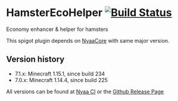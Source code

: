 # HamsterEcoHelper [![Build Status](https://ci.nyaacat.com/job/HamsterEcoHelper/badge/icon)](https://ci.nyaacat.com/job/HamsterEcoHelper/)

Economy enhancer &amp; helper for hamsters

This spigot plugin depends on [NyaaCore](https://github.com/NyaaCat/NyaaCore) with same major version.

## Version history
- 7.1.x: Minecraft 1.15.1, since build 234
- 7.0.x: Minecraft 1.14.4, since build 225

All versions can be found at [Nyaa CI](https://ci.nyaacat.com/job/HamsterEcoHelper/)
or the [Github Release Page](https://github.com/NyaaCat/HamsterEcoHelper/releases)
